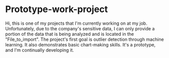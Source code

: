 # Prototype-work-project

Hi, this is one of my projects that I'm currently working on at my job. Unfortunately, due to the company's sensitive data, I can only provide a portion of the data that is being analyzed and is located in the "File_to_import". The project's first goal is outlier detection through machine learning. It also demonstrates basic chart-making skills. It's a prototype, and I'm continually developing it.
